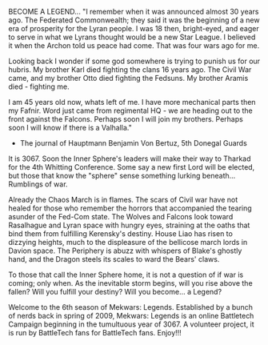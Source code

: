 BECOME A LEGEND...
"I remember when it was announced almost 30 years ago. The Federated Commonwealth; they said it was the beginning of a new era of prosperity for the Lyran people. I was 18 then, bright-eyed, and eager to serve in what we Lyrans thought would be a new Star League. I believed it when the Archon told us peace had come. That was four wars ago for me.

Looking back I wonder if some god somewhere is trying to punish us for our hubris. My brother Karl died fighting the clans 16 years ago. The Civil War came, and my brother Otto died fighting the Fedsuns. My brother Aramis died - fighting me. 

I am 45 years old now, whats left of me. I have more mechanical parts then my Fafnir. Word just came from regimental HQ - we are heading out to the front against the Falcons. Perhaps soon I will join my brothers. Perhaps soon I will know if there is a Valhalla."

- The journal of Hauptmann Benjamin Von Bertuz, 5th Donegal Guards


It is 3067. Soon the Inner Sphere's leaders will make their way to Tharkad for the 4th Whitting Conference. Some say a new first Lord will be elected, but those that know the "sphere" sense something lurking beneath... Rumblings of war.

Already the Chaos March is in flames. The scars of Civil war have not healed for those who remember the horrors that accompanied the tearing asunder of the Fed-Com state. The Wolves and Falcons look toward Rasalhague and Lyran space with hungry eyes, straining at the oaths that bind them from fulfilling Kerensky's destiny. House Liao has risen to dizzying heights, much to the displeasure of the bellicose march lords in Davion space. The Periphery is abuzz with whispers of Blake's ghostly hand, and the Dragon steels its scales to ward the Bears' claws.

To those that call the Inner Sphere home, it is not a question of if war is coming; only when. As the inevitable storm begins, will you rise above the fallen? Will you fulfill your destiny? Will you become... a Legend?


Welcome to the 6th season of Mekwars: Legends. Established by a bunch of nerds back in spring of 2009, Mekwars: Legends is an online Battletech Campaign beginning in the tumultuous year of 3067. A volunteer project, it is run by BattleTech fans for BattleTech fans. Enjoy!!!


